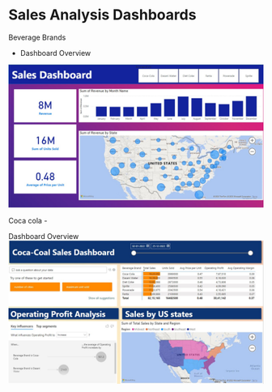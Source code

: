 # Sales Analysis Dashboards

Beverage Brands 

- Dashboard Overview
<img width="509" alt="Screenshot 2023-11-01 112947" src="https://raw.githubusercontent.com/Gokul-Raja84/Power-BI-Interactive-Dashboard-Projects/main/Brands%20Sales%20Analysis%20Report%20Dashboards/Beverage%20Brand%20Sales%20Dashboard.jpg">

Coca cola -

Dashboard Overview
<img width="509" alt="Screenshot 2023-11-01 112947" src="https://raw.githubusercontent.com/Gokul-Raja84/Power-BI-Interactive-Dashboard-Projects/main/Brands%20Sales%20Analysis%20Report%20Dashboards/Coca%20Cola%20Sales%20Analysis%20Dashboard.jpg">

